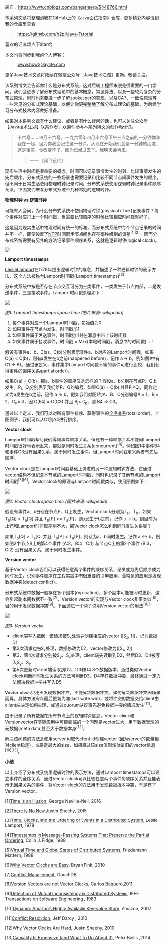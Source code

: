 转自：https://www.cnblogs.com/bangerlee/p/5448766.html

本系列文章将整理到我在GitHub上的《Java面试指南》仓库，更多精彩内容请到我的仓库里查看
> https://github.com/h2pl/Java-Tutorial

喜欢的话麻烦点下Star哈

本文也将同步到我的个人博客：
> www.how2playlife.com

更多Java技术文章将陆续在微信公众号【Java技术江湖】更新，敬请关注。

该系列博文会告诉你什么是分布式系统，这对后端工程师来说是很重要的一门学问，我们会逐步了解分布式理论中的基本概念，常见算法、以及一些较为复杂的分布式原理，同时也需要进一步了解zookeeper的实现，以及CAP、一致性原理等一些常见的分布式理论基础，以便让你更完整地了解分布式理论的基础，为后续学习分布式技术内容做好准备。

如果对本系列文章有什么建议，或者是有什么疑问的话，也可以关注公众号【Java技术江湖】联系作者，欢迎你参与本系列博文的创作和修订。

<!-- more -->  

> 十六号…… 四月十六号。一九六零年四月十六号下午三点之前的一分钟你和我在一起，因为你我会记住这一分钟。从现在开始我们就是一分钟的朋友，这是事实，你改变不了，因为已经过去了。我明天会再来。
> >   —— 《阿飞正传》

现实生活中时间是很重要的概念，时间可以记录事情发生的时刻、比较事情发生的先后顺序。分布式系统的一些场景也需要记录和比较不同节点间事件发生的顺序，但不同于日常生活使用物理时钟记录时间，分布式系统使用逻辑时钟记录事件顺序关系，下面我们来看分布式系统中几种常见的逻辑时钟。

**物理时钟 vs 逻辑时钟**

可能有人会问，为什么分布式系统不使用物理时钟(physical clock)记录事件？每个事件对应打上一个时间戳，当需要比较顺序的时候比较相应时间戳就好了。

这是因为现实生活中物理时间有统一的标准，而分布式系统中每个节点记录的时间并不一样，即使设置了[NTP](http://www.zhihu.com/question/24960940)时间同步节点间也存在毫秒级别的偏差<sup>[1][2]</sup>。因而分布式系统需要有另外的方法记录事件顺序关系，这就是逻辑时钟(logical clock)。

![](https://java-tutorial.oss-cn-shanghai.aliyuncs.com/116770-20160501132311347-349996615.jpg)

**Lamport timestamps**

[Leslie](https://en.wikipedia.org/wiki/Leslie_Cheung)[Lamport](https://en.wikipedia.org/wiki/Leslie_Lamport)在1978年提出逻辑时钟的概念，并描述了一种逻辑时钟的表示方法，这个方法被称为Lamport时间戳(Lamport timestamps)<sup>[3]</sup>。

分布式系统中按是否存在节点交互可分为三类事件，一类发生于节点内部，二是发送事件，三是接收事件。Lamport时间戳原理如下：

![](https://java-tutorial.oss-cn-shanghai.aliyuncs.com/116770-20160501174922566-1686627384.png)

_图1: Lamport timestamps space time (图片来源: wikipedia)_

1.  每个事件对应一个Lamport时间戳，初始值为0
2.  如果事件在节点内发生，时间戳加1
3.  如果事件属于发送事件，时间戳加1并在消息中带上该时间戳
4.  如果事件属于接收事件，时间戳 = Max(本地时间戳，消息中的时间戳) + 1

假设有事件a、b，C(a)、C(b)分别表示事件a、b对应的Lamport时间戳，如果C(a) < C(b)，则有a发生在b之前(happened before)，记作 a -> b，例如图1中有 C1 -> B1。通过该定义，事件集中Lamport时间戳不等的事件可进行比较，我们获得事件的[偏序关系](https://en.wikipedia.org/wiki/Partially_ordered_set#Formal_definition)(partial order)。

如果C(a) = C(b)，那a、b事件的顺序又是怎样的？假设a、b分别在节点P、Q上发生，P<sub>i、</sub>Q<sub>j</sub>分别表示我们给P、Q的编号，如果C(a) = C(b) 并且P<sub>i</sub><Q<sub>j</sub>，同样定义为a发生在b之前，记作 a => b。假如我们对图1的A、B、C分别编号A<sub>i</sub>= 1、B<sub>j</sub>= 2、C<sub>k</sub>= 3，因 C(B4) = C(C3) 并且 B<sub>j</sub>< C<sub>k</sub>，则 B4 => C3。

通过以上定义，我们可以对所有事件排序、获得事件的[全序关系](https://en.wikipedia.org/wiki/Total_order)(total order)。上图例子，我们可以从C1到A4进行排序。

**Vector clock**

Lamport时间戳帮助我们得到事件顺序关系，但还有一种顺序关系不能用Lamport时间戳很好地表示出来，那就是同时发生关系(concurrent)<sup>[4]</sup>。例如图1中事件B4和事件C3没有因果关系，属于同时发生事件，但Lamport时间戳定义两者有先后顺序。

Vector clock是在Lamport时间戳基础上演进的另一种逻辑时钟方法，它通过vector结构不但记录本节点的Lamport时间戳，同时也记录了其他节点的Lamport时间戳<sup>[5][6]</sup>。Vector clock的原理与Lamport时间戳类似，使用图例如下：

![](https://java-tutorial.oss-cn-shanghai.aliyuncs.com/116770-20160502134654404-1109556515.png)

_图2: Vector clock space time (_图片来源: wikipedia)__

假设有事件a、b分别在节点P、Q上发生，Vector clock分别为T<sub>a</sub>、T<sub>b</sub>，如果 T<sub>b</sub>[Q] > T<sub>a</sub>[Q] 并且 T<sub>b</sub>[P] >= T<sub>a</sub>[P]，则a发生于b之前，记作 a -> b。到目前为止还和Lamport时间戳差别不大，那Vector clock怎么判别同时发生关系呢？

如果T<sub>b</sub>[Q] > T<sub>a</sub>[Q] 并且 T<sub>b</sub>[P] < T<sub>a</sub>[P]，则认为a、b同时发生，记作 a <-> b。例如图2中节点B上的第4个事件 (A:2，B:4，C:1) 与节点C上的第2个事件 (B:3，C:2) 没有因果关系、属于同时发生事件。

**Version vector**

基于Vector clock我们可以获得任意两个事件的顺序关系，结果或为先后顺序或为同时发生，识别事件顺序在工程实践中有很重要的引申应用，最常见的应用是发现数据冲突(detect conflict)。

分布式系统中数据一般存在多个副本(replication)，多个副本可能被同时更新，这会引起副本间数据不一致<sup>[7]</sup>，Version vector的实现与Vector clock非常类似<sup>[8]</sup>，目的用于发现数据冲突<sup>[9]</sup>。下面通过一个例子说明Version vector的用法<sup>[10]</sup>：

![](https://java-tutorial.oss-cn-shanghai.aliyuncs.com/116770-20160502183034013-800335383.png)

_图3: Version vector_

*   client端写入数据，该请求被S<sub>x</sub>处理并创建相应的vector ([S<sub>x</sub>, 1])，记为数据D1
*   第2次请求也被S<sub>x</sub>处理，数据修改为D2，vector修改为([S<sub>x</sub>, 2])
*   第3、第4次请求分别被S<sub>y</sub>、S<sub>z</sub>处理，client端先读取到D2，然后D3、D4被写入S<sub>y</sub>、S<sub>z</sub>
*   第5次更新时client端读取到D2、D3和D4 3个数据版本，通过类似Vector clock判断同时发生关系的方法可判断D3、D4存在数据冲突，最终通过一定方法解决数据冲突并写入D5

Vector clock只用于发现数据冲突，不能解决数据冲突。如何解决数据冲突因场景而异，具体方法有以最后更新为准(last write win)，或将冲突的数据交给client由client端决定如何处理，或通过quorum决议事先避免数据冲突的情况发生<sup>[11]</sup>。

由于记录了所有数据在所有节点上的逻辑时钟信息，Vector clock和Versionvector在实际应用中可能面临的一个问题是vector过大，用于数据管理的元数据(meta data)甚至大于数据本身<sup>[12]</sup>。

解决该问题的方法是使用server id取代client id创建vector (因为server的数量相对client稳定)，或设定最大的size、如果超过该size值则淘汰最旧的vector信息<sup>[10][13]</sup>。

**小结**

以上介绍了分布式系统里逻辑时钟的表示方法，通过Lamport timestamps可以建立事件的全序关系，通过Vector clock可以比较任意两个事件的顺序关系并且能表示无因果关系的事件，将Vector clock的方法用于发现数据版本冲突，于是有了Version vector。

[1][Time is an illusion](https://queue.acm.org/detail.cfm?id=2878574), George Neville-Neil, 2016

[2][There is No Now](https://queue.acm.org/detail.cfm?id=2745385&__hstc=53389751.f1483a2189ec5c779270b00cdb849993.1461983406379.1461983406379.1461997241982.2&__hssc=53389751.1.1461997241982&__hsfp=1028666893),Justin Sheehy, 2015

[3][Time, Clocks, and the Ordering of Events in a Distributed System](http://research.microsoft.com/en-us/um/people/lamport/pubs/time-clocks.pdf), Leslie Lamport, 1978

[4][Timestamps in Message-Passing Systems That Preserve the Partial Ordering](http://zoo.cs.yale.edu/classes/cs426/2012/lab/bib/fidge88timestamps.pdf), Colin J. Fidge, 1988

[5][Virtual Time and Global States of Distributed Systems](http://www.vs.inf.ethz.ch/publ/papers/VirtTimeGlobStates.pdf), Friedemann Mattern, 1988

[6][Why Vector Clocks are Easy](http://basho.com/posts/technical/why-vector-clocks-are-easy/), Bryan Fink, 2010

[7][Conflict Management](http://guide.couchdb.org/draft/conflicts.html), CouchDB

[8][Version Vectors are not Vector Clocks](https://haslab.wordpress.com/2011/07/08/version-vectors-are-not-vector-clocks/?__hstc=53389751.f1483a2189ec5c779270b00cdb849993.1461983406379.1461983406379.1461997241982.2&__hssc=53389751.1.1461997241982&__hsfp=1028666893), Carlos Baquero,2011

[9][Detection of Mutual Inconsistency in Distributed Systems](http://zoo.cs.yale.edu/classes/cs422/2013/bib/parker83detection.pdf), IEEE Transactions on Software Engineering , 1983

[10][Dynamo: Amazon’s Highly Available Key-value Store](http://s3.amazonaws.com/AllThingsDistributed/sosp/amazon-dynamo-sosp2007.pdf), Amazon, 2007

[11][Conflict Resolution](http://pl.atyp.us/wordpress/?p=2601), Jeff Darcy , 2010

[12][Why Vector Clocks Are Hard](http://basho.com/posts/technical/why-vector-clocks-are-hard/), Justin Sheehy, 2010

[13][Causality Is Expensive (and What To Do About It)](http://www.bailis.org/blog/causality-is-expensive-and-what-to-do-about-it/), Peter Bailis ,2014